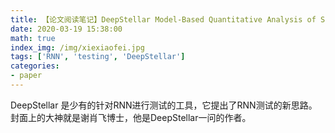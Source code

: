```yaml
---
title: 【论文阅读笔记】DeepStellar Model-Based Quantitative Analysis of Stateful Deep Learning Systems
date: 2020-03-19 15:38:00
math: true
index_img: /img/xiexiaofei.jpg
tags: ['RNN', 'testing', 'DeepStellar']
categories: 
- paper
---
```

DeepStellar 是少有的针对RNN进行测试的工具，它提出了RNN测试的新思路。
封面上的大神就是谢肖飞博士，他是DeepStellar一问的作者。
<!--more--->

